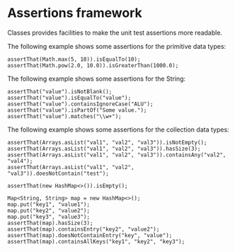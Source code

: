 Assertions framework
====================
Classes provides facilities to make the unit test assertions more readable.

The following example shows some assertions for the primitive data types:
```
assertThat(Math.max(5, 10)).isEqualTo(10);
assertThat(Math.pow(2.0, 10.0)).isGreaterThan(1000.0);
```

The following example shows some assertions for the String:
```
assertThat("value").isNotBlank();
assertThat("value").isEqualTo("value");
assertThat("value").containsIgnoreCase("ALU");
assertThat("value").isPartOf("Some value.");
assertThat("value").matches("\\w+");
```

The following example shows some assertions for the collection data types:
```
assertThat(Arrays.asList("val1", "val2", "val3")).isNotEmpty();
assertThat(Arrays.asList("val1", "val2", "val3")).hasSize(3);
assertThat(Arrays.asList("val1", "val2", "val3")).containsAny("val2", "val4");
assertThat(Arrays.asList("val1", "val2", "val3")).doesNotContain("test");

assertThat(new HashMap<>()).isEmpty();

Map<String, String> map = new HashMap<>();
map.put("key1", "value1");
map.put("key2", "value2");
map.put("key3", "value3");
assertThat(map).hasSize(3);
assertThat(map).containsEntry("key2", "value2");
assertThat(map).doesNotContainEntry("key", "value");
assertThat(map).containsAllKeys("key1", "key2", "key3");
```
